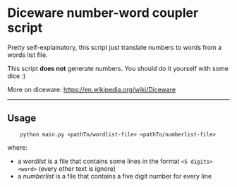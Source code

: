 # Diceware number-word coupler script
Pretty self-explainatory, this script just translate numbers to words from a words list file.

This script **does not** generate numbers. You should do it yourself with some dice :)

More on diceware: https://en.wikipedia.org/wiki/Diceware

--------
## Usage
```
    python main.py <pathTo/wordlist-file> <pathTo/numberlist-file>
```
where:

- a _wordlist_ is a file that contains some lines in the format ```<5 digits> <word>``` (every other text is ignore)
- a _numberlist_ is a file that contains a five digit number for every line